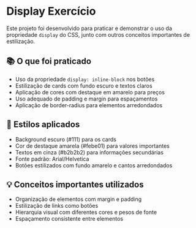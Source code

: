 # Display Exercício

Este projeto foi desenvolvido para praticar e demonstrar o uso da propriedade `display` do CSS, junto com outros conceitos importantes de estilização.

## 📚 O que foi praticado

- Uso da propriedade `display: inline-block` nos botões
- Estilização de cards com fundo escuro e textos claros
- Aplicação de cores com destaque em amarelo para preços
- Uso adequado de padding e margin para espaçamentos
- Aplicação de border-radius para elementos arredondados

## 🎨 Estilos aplicados

- Background escuro (#111) para os cards
- Cor de destaque amarela (#febe01) para valores importantes
- Textos em cinza (#b2b2b2) para informações secundárias
- Fonte padrão: Arial/Helvetica
- Botões estilizados com fundo amarelo e cantos arredondados

## 💡 Conceitos importantes utilizados

- Organização de elementos com margin e padding
- Estilização de links como botões
- Hierarquia visual com diferentes cores e pesos de fonte
- Espaçamento consistente entre elementos
